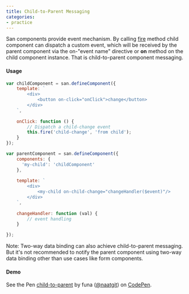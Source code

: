 ```yaml
---
title: Child-to-Parent Messaging
categories:
- practice
---
```


San components provide event mechanism. By calling [fire](/san/doc/api/#fire) method child component can dispatch a custom event, which will be received by the parent component via the on-"event name" directive or **on** method on the child component instance. That is child-to-parent component messaging.

#### Usage
```javascript
var childComponent = san.defineComponent({    
    template: `
        <div>
            <button on-click="onClick">change</button>
        </div>
    `,
    
    onClick: function () {
        // Dispatch a child-change event
        this.fire('child-change', 'from child');
    }
});

var parentComponent = san.defineComponent({
    components: {
      'my-child': 'childComponent'
    },
  
    template: `
        <div>
            <my-child on-child-change="changeHandler($event)"/>
        </div>
    `,
  
    changeHandler: function (val) {
        // event handling
    }

});
```
Note: Two-way data binding can also achieve child-to-parent messaging. But it's not recommended to notify the parent component using two-way data binding other than use cases like form components.

#### Demo
<p data-height="265" data-theme-id="0" data-slug-hash="wqrGLy" data-default-tab="js,result" data-user="naatgit" data-embed-version="2" data-pen-title="child-to-parent" class="codepen">See the Pen <a href="https://codepen.io/naatgit/pen/wqrGLy/">child-to-parent</a> by funa (<a href="https://codepen.io/naatgit">@naatgit</a>) on <a href="https://codepen.io">CodePen</a>.</p>
<script async src="https://production-assets.codepen.io/assets/embed/ei.js"></script>
